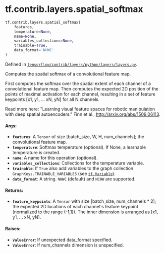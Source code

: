 <div itemscope itemtype="http://developers.google.com/ReferenceObject">
<meta itemprop="name" content="tf.contrib.layers.spatial_softmax" />
</div>

# tf.contrib.layers.spatial_softmax

``` python
tf.contrib.layers.spatial_softmax(
    features,
    temperature=None,
    name=None,
    variables_collections=None,
    trainable=True,
    data_format='NHWC'
)
```



Defined in [`tensorflow/contrib/layers/python/layers/layers.py`](https://www.tensorflow.org/code/tensorflow/contrib/layers/python/layers/layers.py).

Computes the spatial softmax of a convolutional feature map.

First computes the softmax over the spatial extent of each channel of a
convolutional feature map. Then computes the expected 2D position of the
points of maximal activation for each channel, resulting in a set of
feature keypoints [x1, y1, ... xN, yN] for all N channels.

Read more here:
"Learning visual feature spaces for robotic manipulation with
deep spatial autoencoders." Finn et al., http://arxiv.org/abs/1509.06113.

#### Args:

* <b>`features`</b>: A `Tensor` of size [batch_size, W, H, num_channels]; the
    convolutional feature map.
* <b>`temperature`</b>: Softmax temperature (optional). If None, a learnable
    temperature is created.
* <b>`name`</b>: A name for this operation (optional).
* <b>`variables_collections`</b>: Collections for the temperature variable.
* <b>`trainable`</b>: If `True` also add variables to the graph collection
    `GraphKeys.TRAINABLE_VARIABLES` (see <a href="../../../tf/Variable.md"><code>tf.Variable</code></a>).
* <b>`data_format`</b>: A string. `NHWC` (default) and `NCHW` are supported.

#### Returns:

* <b>`feature_keypoints`</b>: A `Tensor` with size [batch_size, num_channels * 2];
    the expected 2D locations of each channel's feature keypoint (normalized
    to the range (-1,1)). The inner dimension is arranged as
    [x1, y1, ... xN, yN].

#### Raises:

* <b>`ValueError`</b>: If unexpected data_format specified.
* <b>`ValueError`</b>: If num_channels dimension is unspecified.